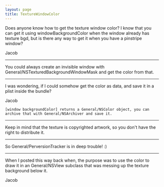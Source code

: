 ```yaml
---
layout: page
title: TextureWindowColor
---
```


Does anyone know how to get the texture window color? I know that you can get it using windowBackgroundColor when the window already has texture bgd, but is there any way to get it when you have a pinstripe window?

Jacob

----

You could always create an invisible window with     General/NSTexturedBackgroundWindowMask and get the color from that.

----

I was wondering, if I could somehow get the color as data, and save it in a plist inside the bundle?

Jacob

    [window backgroundColor] returns a General/NSColor object, you can archive that with General/NSArchiver and save it.

----

Keep in mind that the texture is copyrighted artwork, so you don't have the right to distribute it.

----

So General/PerversionTracker is in deep trouble! :)

----

When I posted this way back when, the purpose was to use the color to draw it in an General/NSView subclass that was messing up the texture background below it.

Jacob
